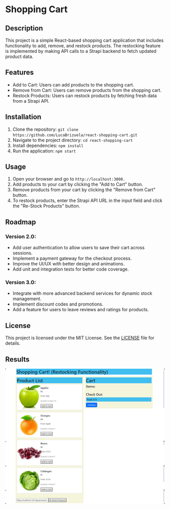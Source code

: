 # Shopping Cart
## Description
This project is a simple React-based shopping cart application that includes functionality to add, remove, and restock products. The restocking feature is implemented by making API calls to a Strapi backend to fetch updated product data.

## Features
- Add to Cart: Users can add products to the shopping cart.
- Remove from Cart: Users can remove products from the shopping cart.
- Restock Products: Users can restock products by fetching fresh data from a Strapi API.

## Installation
1. Clone the repository: `git clone https://github.com/LucaBrizuela/react-shopping-cart.git`
2. Navigate to the project directory: `cd react-shopping-cart`
3. Install dependencies: `npm install`
4. Run the application: `npm start`

## Usage
1. Open your browser and go to `http://localhost:3000.`
2. Add products to your cart by clicking the "Add to Cart" button.
3. Remove products from your cart by clicking the "Remove from Cart" button.
4. To restock products, enter the Strapi API URL in the input field and click the "Re-Stock Products" button.

## Roadmap
### Version 2.0:

- Add user authentication to allow users to save their cart across sessions.
- Implement a payment gateway for the checkout process.
- Improve the UI/UX with better design and animations.
- Add unit and integration tests for better code coverage.

### Version 3.0:

- Integrate with more advanced backend services for dynamic stock management.
- Implement discount codes and promotions.
- Add a feature for users to leave reviews and ratings for products.

## License
This project is licensed under the MIT License. See the [LICENSE](https://github.com/LucaBrizuela/Shopping-Cart/blob/main/LICENSE) file for details.

## Results
![Showcase](Showcase.png)
